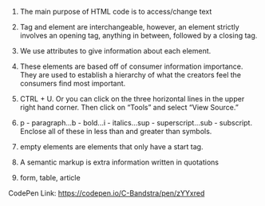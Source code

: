 1. The main purpose of HTML code is to access/change text
2. Tag and element are interchangeable, however, an element strictly involves an opening tag, anything in between, followed by a closing tag.
3. We use attributes to give information about each element.
4. These elements are based off of consumer information importance. They are used to establish a hierarchy of what the creators feel the consumers find most important.
5. CTRL + U. Or you can click on the three horizontal lines in the upper right hand corner. Then click on “Tools” and select “View Source.”
6.  p - paragraph...b - bold...i - italics...sup - superscript...sub - subscript. Enclose all of these in less than and greater than symbols.

7. empty elements are elements that only have a start tag.
8. A semantic markup is extra information written in quotations
9.  form,
    table,
    article


CodePen Link: https://codepen.io/C-Bandstra/pen/zYYxred
